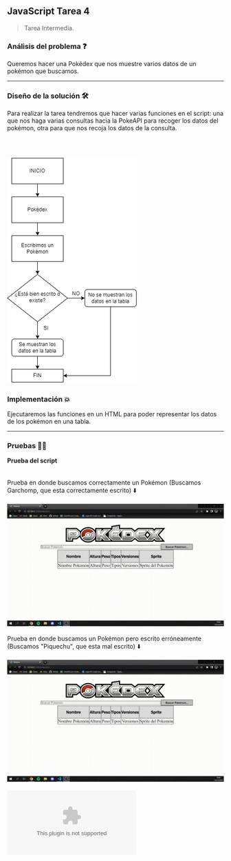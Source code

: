 ## JavaScript Tarea 4

> Tarea Intermedia.

###  Análisis del problema ❓

Queremos hacer una Pokédex que nos muestre varios datos de un pokémon que buscamos.

---

###  Diseño de la solución 🛠️

Para realizar la tarea tendremos que hacer varias funciones en el script: una que nos haga varias consultas hacia la PokeAPI para recoger los datos del pokémon, otra para que nos
recoja los datos de la consulta.

<br/>

![UML](imagenes/Diagrama.png "UML")
---

### Implementación 💥

Ejecutaremos las funciones en un HTML para poder representar los datos de los pokémon en una tabla.

---
###  Pruebas 👨‍💻

**Prueba del script**
<br/>
<br/>
<br/>
Prueba en donde buscamos correctamente un Pokémon (Buscamos Garchomp, que esta correctamente escrito) ⬇️
<br/>
<br/>
![Prueba GIF](imagenes/Prueba1.gif "Prueba OK")
<br/>
<br/>
Prueba en donde buscamos un Pokémon pero escrito erróneamente (Buscamos "Piquechu", que esta mal escrito) ⬇️
<br/>
<br/>
![Prueba GIF](imagenes/Prueba2.gif "Prueba KO")
<br/>
<br/>
![Plan de Pruebas](imagenes/Pruebas_Pokedex.xlsx "Excel de Pruebas")